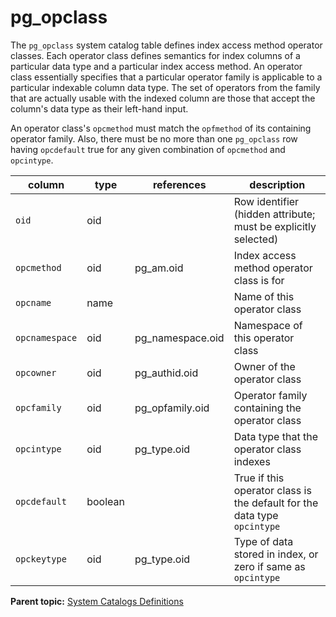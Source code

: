 # pg_opclass 

The `pg_opclass` system catalog table defines index access method operator classes. Each operator class defines semantics for index columns of a particular data type and a particular index access method. An operator class essentially specifies that a particular operator family is applicable to a particular indexable column data type. The set of operators from the family that are actually usable with the indexed column are those that accept the column's data type as their left-hand input.

An operator class's `opcmethod` must match the `opfmethod` of its containing operator family. Also, there must be no more than one `pg_opclass` row having `opcdefault` true for any given combination of `opcmethod` and `opcintype`.

|column|type|references|description|
|------|----|----------|-----------|
|`oid`|oid| |Row identifier \(hidden attribute; must be explicitly selected\)|
|`opcmethod`|oid|pg\_am.oid|Index access method operator class is for|
|`opcname`|name| |Name of this operator class|
|`opcnamespace`|oid|pg\_namespace.oid|Namespace of this operator class|
|`opcowner`|oid|pg\_authid.oid|Owner of the operator class|
|`opcfamily`|oid|pg\_opfamily.oid|Operator family containing the operator class|
|`opcintype`|oid|pg\_type.oid|Data type that the operator class indexes|
|`opcdefault`|boolean| |True if this operator class is the default for the data type `opcintype`|
|`opckeytype`|oid|pg\_type.oid|Type of data stored in index, or zero if same as `opcintype`|

**Parent topic:** [System Catalogs Definitions](../system_catalogs/catalog_ref-html.html)

